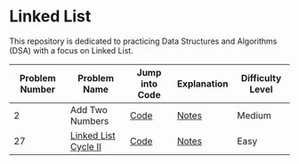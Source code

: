 # Linked List

This repository is dedicated to practicing Data Structures and Algorithms (DSA) with a focus on Linked List.

| Problem Number | Problem Name                                                                                             | Jump into Code                                                                                                                                      | Explanation | Difficulty Level |
|----------------|----------------------------------------------------------------------------------------------------------|-----------------------------------------------------------------------------------------------------------------------------------------------------|-------------|------------------|
| 2             | Add Two Numbers                                                                     | [Code](./Add%20Two%20Numbers/solution.py) | [Notes](./Add%20Two%20Numbers/notes.md)           | Medium                |
| 27             | [Linked List Cycle II](https://leetcode.com/problems/linked-list-cycle)                                 | [Code](./Linked%20List%20Cycle%20II/solution.py)            | [Notes](./Linked%20List%20Cycle%20II/notes.md)         | Easy |